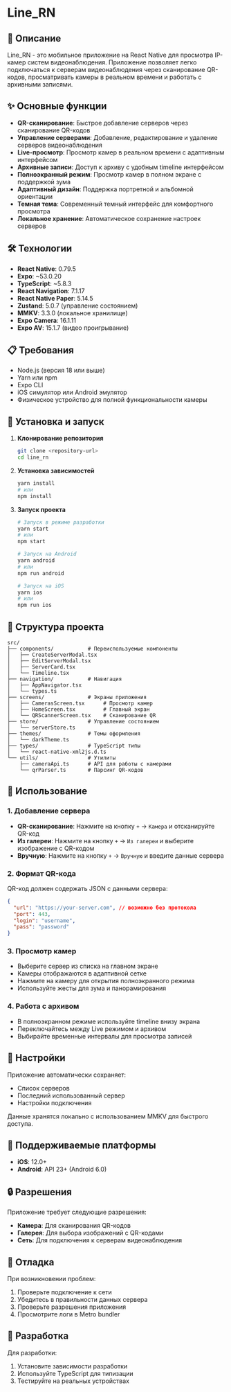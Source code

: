 # Line_RN

## 📱 Описание

Line_RN - это мобильное приложение на React Native для просмотра IP-камер систем видеонаблюдения. Приложение позволяет легко подключаться к серверам видеонаблюдения через сканирование QR-кодов, просматривать камеры в реальном времени и работать с архивными записями.

## ✨ Основные функции

- **QR-сканирование**: Быстрое добавление серверов через сканирование QR-кодов
- **Управление серверами**: Добавление, редактирование и удаление серверов видеонаблюдения
- **Live-просмотр**: Просмотр камер в реальном времени с адаптивным интерфейсом
- **Архивные записи**: Доступ к архиву с удобным timeline интерфейсом
- **Полноэкранный режим**: Просмотр камер в полном экране с поддержкой зума
- **Адаптивный дизайн**: Поддержка портретной и альбомной ориентации
- **Темная тема**: Современный темный интерфейс для комфортного просмотра
- **Локальное хранение**: Автоматическое сохранение настроек серверов

## 🛠 Технологии

- **React Native**: 0.79.5
- **Expo**: ~53.0.20
- **TypeScript**: ~5.8.3
- **React Navigation**: 7.1.17
- **React Native Paper**: 5.14.5
- **Zustand**: 5.0.7 (управление состоянием)
- **MMKV**: 3.3.0 (локальное хранилище)
- **Expo Camera**: 16.1.11
- **Expo AV**: 15.1.7 (видео проигрывание)

## 📋 Требования

- Node.js (версия 18 или выше)
- Yarn или npm
- Expo CLI
- iOS симулятор или Android эмулятор
- Физическое устройство для полной функциональности камеры

## 🚀 Установка и запуск

1. **Клонирование репозитория**
   ```bash
   git clone <repository-url>
   cd line_rn
   ```

2. **Установка зависимостей**
   ```bash
   yarn install
   # или
   npm install
   ```

3. **Запуск проекта**
   ```bash
   # Запуск в режиме разработки
   yarn start
   # или
   npm start

   # Запуск на Android
   yarn android
   # или
   npm run android

   # Запуск на iOS
   yarn ios
   # или
   npm run ios
   ```

## 📁 Структура проекта

```
src/
├── components/           # Переиспользуемые компоненты
│   ├── CreateServerModal.tsx
│   ├── EditServerModal.tsx
│   ├── ServerCard.tsx
│   └── Timeline.tsx
├── navigation/           # Навигация
│   ├── AppNavigator.tsx
│   └── types.ts
├── screens/              # Экраны приложения
│   ├── CamerasScreen.tsx      # Просмотр камер
│   ├── HomeScreen.tsx         # Главный экран
│   └── QRScannerScreen.tsx    # Сканирование QR
├── store/                # Управление состоянием
│   └── serverStore.ts
├── themes/               # Темы оформления
│   └── darkTheme.ts
├── types/                # TypeScript типы
│   └── react-native-xml2js.d.ts
└── utils/                # Утилиты
    ├── cameraApi.ts      # API для работы с камерами
    └── qrParser.ts       # Парсинг QR-кодов
```

## 📖 Использование

### 1. Добавление сервера

- **QR-сканирование**: Нажмите на кнопку `+` → `Камера` и отсканируйте QR-код
- **Из галереи**: Нажмите на кнопку `+` → `Из галереи` и выберите изображение с QR-кодом
- **Вручную**: Нажмите на кнопку `+` → `Вручную` и введите данные сервера

### 2. Формат QR-кода

QR-код должен содержать JSON с данными сервера:
```json
{
  "url": "https://your-server.com", // возможно без протокола
  "port": 443,
  "login": "username",
  "pass": "password"
}
```

### 3. Просмотр камер

- Выберите сервер из списка на главном экране
- Камеры отображаются в адаптивной сетке
- Нажмите на камеру для открытия полноэкранного режима
- Используйте жесты для зума и панорамирования

### 4. Работа с архивом

- В полноэкранном режиме используйте timeline внизу экрана
- Переключайтесь между Live режимом и архивом
- Выбирайте временные интервалы для просмотра записей

## 🔧 Настройки

Приложение автоматически сохраняет:
- Список серверов
- Последний использованный сервер
- Настройки подключения

Данные хранятся локально с использованием MMKV для быстрого доступа.

## 📱 Поддерживаемые платформы

- **iOS**: 12.0+
- **Android**: API 23+ (Android 6.0)

## 🔒 Разрешения

Приложение требует следующие разрешения:
- **Камера**: Для сканирования QR-кодов
- **Галерея**: Для выбора изображений с QR-кодами
- **Сеть**: Для подключения к серверам видеонаблюдения

## 🐛 Отладка

При возникновении проблем:

1. Проверьте подключение к сети
2. Убедитесь в правильности данных сервера
3. Проверьте разрешения приложения
4. Просмотрите логи в Metro bundler

## 🤝 Разработка

Для разработки:

1. Установите зависимости разработки
2. Используйте TypeScript для типизации
3. Тестируйте на реальных устройствах
